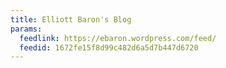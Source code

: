 ```yaml
---
title: Elliott Baron's Blog
params:
  feedlink: https://ebaron.wordpress.com/feed/
  feedid: 1672fe15f8d99c482d6a5d7b447d6720
---
```


